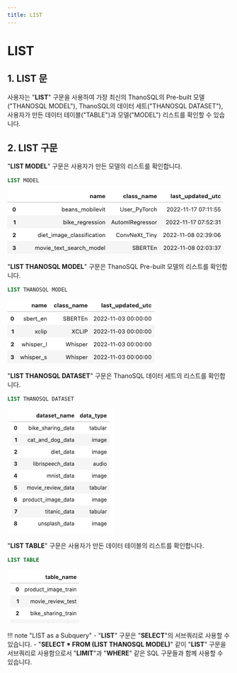 ```yaml
---
title: LIST
---
```


# __LIST__

## __1. LIST 문__

사용자는 "__LIST__" 구문을 사용하여 가장 최신의 ThanoSQL의 Pre-built 모델("THANOSQL MODEL"), ThanoSQL의 데이터 세트("THANOSQL DATASET"), 사용자가 만든 데이터 테이블("TABLE")과 모델("MODEL") 리스트를 확인할 수 있습니다.

## __2. LIST 구문__

"__LIST MODEL__" 구문은 사용자가 만든 모델의 리스트를 확인합니다.

```sql
LIST MODEL
```
[![IMAGE](/img/thanosql_syntax/query/LIST/img1.png)](/img/thanosql_syntax/query/LIST/img1.png)

"__LIST THANOSQL MODEL__" 구문은 ThanoSQL Pre-built 모델의 리스트를 확인합니다.

```sql
LIST THANOSQL MODEL
```
[![IMAGE](/img/thanosql_syntax/query/LIST/img2.png)](/img/thanosql_syntax/query/LIST/img2.png)

"__LIST THANOSQL DATASET__" 구문은 ThanoSQL 데이터 세트의 리스트를 확인합니다.

```sql
LIST THANOSQL DATASET
```
[![IMAGE](/img/thanosql_syntax/query/LIST/img3.png)](/img/thanosql_syntax/query/LIST/img3.png)

"__LIST TABLE__" 구문은 사용자가 만든 데이터 테이블의 리스트를 확인합니다.

```sql
LIST TABLE
```
[![IMAGE](/img/thanosql_syntax/query/LIST/img4.png)](/img/thanosql_syntax/query/LIST/img4.png)

!!! note "LIST as a Subquery"
    - "__LIST__" 구문은 "__SELECT__"의 서브쿼리로 사용할 수 있습니다.
    - "__SELECT * FROM (LIST THANOSQL MODEL)__" 같이 "__LIST__" 구문을 서브쿼리로 사용함으로서 "__LIMIT__"과 "__WHERE__" 같은 SQL 구문들과 함께 사용할 수 있습니다. 